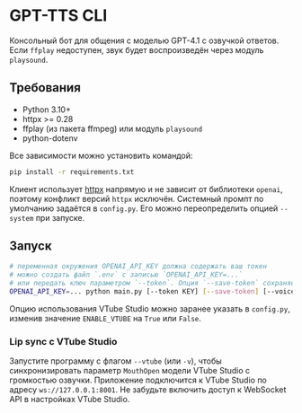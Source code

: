 # GPT-TTS CLI

Консольный бот для общения с моделью GPT-4.1 с озвучкой ответов. Если `ffplay` недоступен, звук будет воспроизведён через модуль `playsound`.

## Требования
- Python 3.10+
- httpx >= 0.28
- ffplay (из пакета ffmpeg) или модуль `playsound`
- python-dotenv

Все зависимости можно установить командой:

```bash
pip install -r requirements.txt
```

Клиент использует [httpx](https://www.python-httpx.org/) напрямую и не зависит от библиотеки `openai`, поэтому конфликт версий `httpx` исключён.
Системный промпт по умолчанию задаётся в `config.py`. Его можно переопределить опцией `--system` при запуске.

## Запуск
```bash
# переменная окружения OPENAI_API_KEY должна содержать ваш токен
# можно создать файл `.env` с записью `OPENAI_API_KEY=...`
# или передать ключ параметром `--token`. Опция `--save-token` сохраняет его в `.env`
OPENAI_API_KEY=... python main.py [--token KEY] [--save-token] [--voice alloy] [--system "text"] [--debug] [--vtube/--no-vtube]
```

Опцию использования VTube Studio можно заранее указать в `config.py`,
изменив значение `ENABLE_VTUBE` на `True` или `False`.

### Lip sync c VTube Studio

Запустите программу с флагом `--vtube` (или `-v`), чтобы
синхронизировать параметр `MouthOpen` модели VTube Studio с громкостью
озвучки. Приложение подключится к VTube Studio по адресу
`ws://127.0.0.1:8001`. Не забудьте включить доступ к WebSocket API в
настройках VTube Studio.
